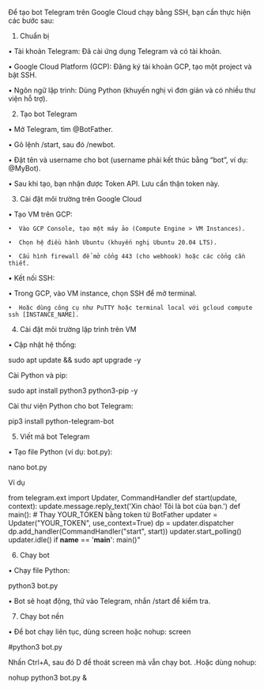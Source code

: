 Để tạo bot Telegram trên Google Cloud chạy bằng SSH, bạn cần thực hiện các bước sau:

1. Chuẩn bị

•  Tài khoản Telegram: Đã cài ứng dụng Telegram và có tài khoản.

•  Google Cloud Platform (GCP): Đăng ký tài khoản GCP, tạo một project và bật SSH.

•  Ngôn ngữ lập trình: Dùng Python (khuyến nghị vì đơn giản và có nhiều thư viện hỗ trợ).

2. Tạo bot Telegram

•  Mở Telegram, tìm @BotFather.

•  Gõ lệnh /start, sau đó /newbot.

•  Đặt tên và username cho bot (username phải kết thúc bằng “bot”, ví dụ: @MyBot).

•  Sau khi tạo, bạn nhận được Token API. Lưu cẩn thận token này.

3. Cài đặt môi trường trên Google Cloud

•  Tạo VM trên GCP:

	•  Vào GCP Console, tạo một máy ảo (Compute Engine > VM Instances).

	•  Chọn hệ điều hành Ubuntu (khuyến nghị Ubuntu 20.04 LTS).

	•  Cấu hình firewall để mở cổng 443 (cho webhook) hoặc các cổng cần thiết.

•  Kết nối SSH:

•  Trong GCP, vào VM instance, chọn SSH để mở terminal.

	•  Hoặc dùng công cụ như PuTTY hoặc terminal local với gcloud compute ssh [INSTANCE_NAME].
4. Cài đặt môi trường lập trình trên VM

•  Cập nhật hệ thống:

sudo apt update && sudo apt upgrade -y

Cài Python và pip:

sudo apt install python3 python3-pip -y

Cài thư viện Python cho bot Telegram:

pip3 install python-telegram-bot

5. Viết mã bot Telegram

•  Tạo file Python (ví dụ: bot.py):

nano bot.py

Ví dụ 

from telegram.ext import Updater, CommandHandler
def start(update, context):
    update.message.reply_text('Xin chào! Tôi là bot của bạn.')
def main():
    # Thay YOUR_TOKEN bằng token từ BotFather
    updater = Updater("YOUR_TOKEN", use_context=True)
    dp = updater.dispatcher
    dp.add_handler(CommandHandler("start", start))
    updater.start_polling()
    updater.idle()
if __name__ == '__main__':
    main()"

6. Chạy bot

•  Chạy file Python:

python3 bot.py

•  Bot sẽ hoạt động, thử vào Telegram, nhắn /start để kiểm tra.

7. Chạy bot nền

•  Để bot chạy liên tục, dùng screen hoặc nohup:
screen

#python3 bot.py

Nhấn Ctrl+A, sau đó D để thoát screen mà vẫn chạy bot.
.Hoặc dùng nohup:

nohup python3 bot.py &
